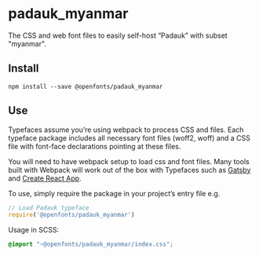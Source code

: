 
# padauk_myanmar

The CSS and web font files to easily self-host “Padauk” with subset "myanmar".

## Install

`npm install --save @openfonts/padauk_myanmar`

## Use

Typefaces assume you’re using webpack to process CSS and files. Each typeface
package includes all necessary font files (woff2, woff) and a CSS file with
font-face declarations pointing at these files.

You will need to have webpack setup to load css and font files. Many tools built
with Webpack will work out of the box with Typefaces such as [Gatsby](https://github.com/gatsbyjs/gatsby)
and [Create React App](https://github.com/facebookincubator/create-react-app).

To use, simply require the package in your project’s entry file e.g.

```javascript
// Load Padauk typeface
require('@openfonts/padauk_myanmar')
```

Usage in SCSS:
```scss
@import "~@openfonts/padauk_myanmar/index.css";
```
